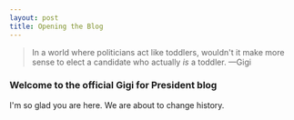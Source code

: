 ```yaml
---
layout: post
title: Opening the Blog
---
```


>In a world where politicians act like toddlers, wouldn't it make more sense to elect a candidate
>who actually <i>is</i> a toddler. &mdash;Gigi

### Welcome to the official Gigi for President blog

I'm so glad you are here. We are about to change history.